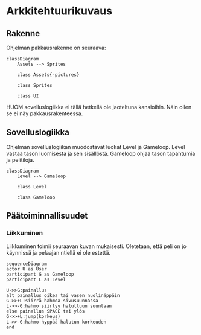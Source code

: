 # Arkkitehtuurikuvaus

## Rakenne

Ohjelman pakkausrakenne on seuraava:

```mermaid
classDiagram
    Assets --> Sprites

    class Assets{-pictures}

    class Sprites
    
    class UI

```
HUOM sovelluslogiikka ei tällä hetkellä ole jaoteltuna kansioihin. Näin ollen se ei näy pakkausrakenteessa.

## Sovelluslogiikka

Ohjelman sovelluslogiikan muodostavat luokat Level ja Gameloop. Level vastaa tason luomisesta ja sen sisällöstä. Gameloop ohjaa tason tapahtumia ja pelitiloja.

```mermaid
classDiagram
    Level --> Gameloop

    class Level

    class Gameloop

```

## Päätoiminnallisuudet

### Liikkuminen

Liikkuminen toimii seuraavan kuvan mukaisesti. Oletetaan, että peli on jo käynnissä ja pelaajan ntiellä ei ole estettä.

```mermaid
sequenceDiagram
actor U as User
participant G as Gameloop
participant L as Level

U->>G:painallus
alt painallus oikea tai vasen nuolinäppäin
G->>+L:siirrä hahmoa sivusuunnassa
L->>-G:hahmo siirtyy haluttuun suuntaan
else painallus SPACE tai ylös
G->>+L:jump(korkeus)
L->>-G:hahmo hyppää halutun korkeuden
end



```

